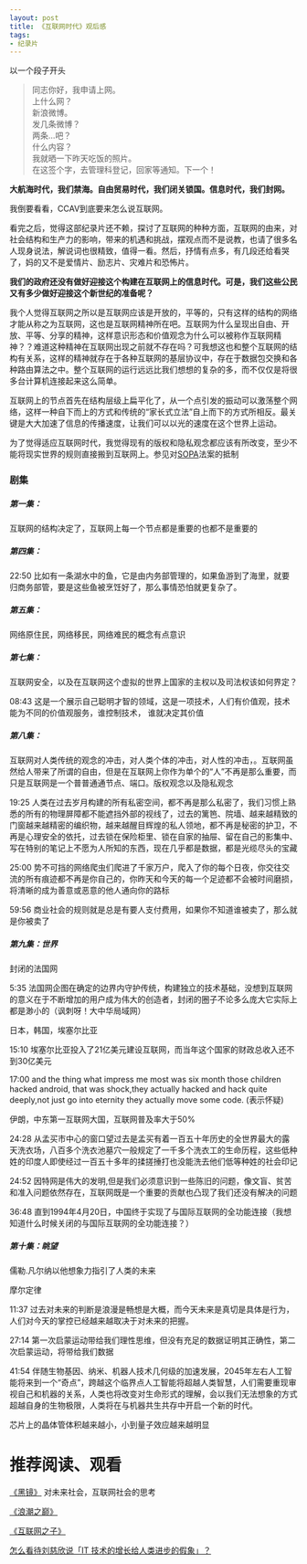 ```yaml
---
layout: post
title: 《互联网时代》观后感
tags:
- 纪录片
---
```



以一个段子开头

>同志你好，我申请上网。   
>上什么网？  
>新浪微博。  
>发几条微博？  
>两条…吧？  
>什么内容？  
>我就晒一下昨天吃饭的照片。  
>在这签个字，去管理科登记，回家等通知。下一个！  

**大航海时代，我们禁海。自由贸易时代，我们闭关锁国。信息时代，我们封网。**

我倒要看看，CCAV到底要来怎么说互联网。

看完之后，觉得这部纪录片还不赖，探讨了互联网的种种方面，互联网的由来，对社会结构和生产力的影响，带来的机遇和挑战，摆观点而不是说教，也请了很多名人现身说法，解说词也很精致，值得一看。然后，抒情有点多，有几段还给看哭了，妈的又不是爱情片、励志片、灾难片和恐怖片。

**我们的政府还没有做好迎接这个构建在互联网上的信息时代。可是，我们这些公民又有多少做好迎接这个新世纪的准备呢？**

我个人觉得互联网之所以是互联网应该是开放的，平等的，只有这样的结构的网络才能从称之为互联网，这也是互联网精神所在吧。互联网为什么呈现出自由、开放、平等、分享的精神，这样意识形态和价值观念为什么可以被称作互联网精神？？难道这种精神在互联网出现之前就不存在吗？可我想这也和整个互联网的结构有关系，这样的精神就存在于各种互联网的基层协议中，存在于数据包交换和各种路由算法之中。整个互联网的运行远远比我们想想的复杂的多，而不仅仅是将很多台计算机连接起来这么简单。

互联网上的节点首先在结构层级上扁平化了，从一个点引发的振动可以激荡整个网络，这样一种自下而上的方式和传统的“家长式立法”自上而下的方式所相反。最关键是大大加速了信息的传播速度，让我们可以以光的速度在这个世界上运动。

为了觉得适应互联网时代，我觉得现有的版权和隐私观念都应该有所改变，至少不能将现实世界的规则直接搬到互联网上。参见对[SOPA](http://zh.wikipedia.org/wiki/%E7%A6%81%E6%AD%A2%E7%BD%91%E7%BB%9C%E7%9B%97%E7%89%88%E6%B3%95%E6%A1%88)法案的抵制

### 剧集


##### 第一集：

互联网的结构决定了，互联网上每一个节点都是重要的也都不是重要的

##### 第四集：

22:50
比如有一条湖水中的鱼，它是由内务部管理的，如果鱼游到了海里，就要归商务部管，要是这些鱼被烹饪好了，那么事情恐怕就更复杂了。

##### 第五集：

网络原住民，网络移民，网络难民的概念有点意识

##### 第七集：

互联网安全，以及在互联网这个虚拟的世界上国家的主权以及司法权该如何界定？

08:43
这是一个展示自己聪明才智的领域，这是一项技术，人们有价值观，技术能为不同的价值观服务，谁控制技术， 谁就决定其价值


##### 第八集：

互联网对人类传统的观念的冲击，对人类个体的冲击，对人性的冲击，。互联网虽然给人带来了所谓的自由，但是在互联网上你作为单个的“人”不再是那么重要，而只是互联网是一个普普通通节点、端口。版权观念以及隐私观念

19:25
人类在过去岁月构建的所有私密空间，都不再是那么私密了，我们习惯上熟悉的所有的物理屏障都不能遮挡外部的视线了，过去的篱笆、院墙、越来越精致的门窗越来越精密的编织物，越来越醒目辉煌的私人领地，都不再是秘密的护卫，不再是心理安全的依托，过去锁在保险柜里、锁在自家的抽屉、留在自己的影集中、写在特别的笔记上不愿为人所知的东西，现在几乎都是数据，都是光缆尽头的宝藏


25:00
势不可挡的网络爬虫们爬进了千家万户，爬入了你的每个日夜，你交往交流的所有痕迹都不再是你自己的，你昨天和今天的每一个足迹都不会被时间磨损，将清晰的成为善意或恶意的他人通向你的路标

59:56
商业社会的规则就是总是有要人支付费用，如果你不知道谁被卖了，那么就是你被卖了

##### 第九集：世界

封闭的法国网

5:35
法国网企图在确定的边界内守护传统，构建独立的技术基础，没想到互联网的意义在于不断增加的用户成为伟大的创造者，封闭的圈子不论多么庞大它实际上都是渺小的（讽刺呀！大中华局域网）

日本，韩国，埃塞尔比亚

15:10
埃塞尔比亚投入了21亿美元建设互联网，而当年这个国家的财政总收入还不到30亿美元

17:00
and the thing what impress me most was six month those children hacked android, that was shock,they actually hacked and hack quite deeply,not just go into eternity they actually move some code. (表示怀疑)

伊朗，中东第一互联网大国，互联网普及率大于50%

24:28
从孟买市中心的窗口望过去是孟买有着一百五十年历史的全世界最大的露天洗衣场，八百多个洗衣池墓穴一般规定了一千多个洗衣工的生命历程，这些低种姓的印度人即使经过一百五十多年的揉搓捶打也没能洗去他们低等种姓的社会印记

24:52
因特网是伟大的发明,但是我们必须意识到一些陈旧的问题，像文盲、贫苦和准入问题依然存在，互联网既是一个重要的贡献也凸现了我们还没有解决的问题


36:48
直到1994年4月20日，中国终于实现了与国际互联网的全功能连接（我想知道什么时候关闭的与国际互联网的全功能连接？）

##### 第十集：眺望

儒勒.凡尔纳以他想象力指引了人类的未来

摩尔定律

11:37
过去对未来的判断是浪漫是畅想是大概，而今天未来是真切是具体是行为，人们对今天的掌控已经越来越取决于对未来的把握。

27:14
第一次启蒙运动带给我们理性思维，但没有充足的数据证明其正确性，第二次启蒙运动，将带给我们数据

41:54
伴随生物基因、纳米、机器人技术几何级的加速发展，2045年左右人工智能将来到一个“奇点”，跨越这个临界点人工智能将超越人类智慧，人们需要重现审视自己和机器的关系，人类也将改变对生命形式的理解，会以我们无法想象的方式超越自身的生物极限，人类将在与机器共生共存中开启一个新的时代。


芯片上的晶体管体积越来越小，小到量子效应越来越明显



推荐阅读、观看
============

[《黑镜》](http://movie.douban.com/subject_search?search_text=%E9%BB%91%E9%95%9C&cat=1002)
对未来社会，互联网社会的思考

[《浪潮之巅》](http://book.douban.com/subject/24738302/)

[《互联网之子》](http://movie.douban.com/subject/25785114/)


[怎么看待刘慈欣说「IT 技术的增长给人类进步的假象」？](http://www.zhihu.com/question/26895899)



